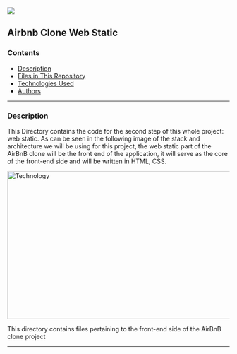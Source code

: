 <img src="https://www.holbertonschool.com/holberton-logo-twitter-card.png">

## Airbnb Clone Web Static

### Contents

* [Description](https://github.com/MitaliSengupta/AirBnB_clone/tree/master/web_static#description)
* [Files in This Repository](https://github.com/MitaliSengupta/AirBnB_clone/tree/master/web_static#files-in-this-repository)
* [Technologies Used](https://github.com/MitaliSengupta/AirBnB_clone/tree/master/web_static#technologies-used)
* [Authors](https://github.com/MitaliSengupta/AirBnB_clone/tree/master/web_static#authors)
---

### Description
This Directory contains the code for the second step of this whole project: web static. As can be seen in the following image of the stack and architecture we will be using for this project, the web static part of the AirBnB clone will be the front end of the application, it will serve as the core of the front-end side and will be written in HTML, CSS.

<p><img src="https://s3.amazonaws.com/intranet-projects-files/concepts/74/hbnb_step1.png" alt="Technology" width="629" height="335"></p>

This directory contains files pertaining to the front-end side of the AirBnB clone project

---
